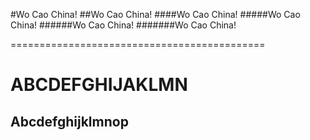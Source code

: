 #Wo Cao China!
##Wo Cao China!
####Wo Cao China!
#####Wo Cao China!
######Wo Cao China!
#######Wo Cao China!

============================================

ABCDEFGHIJAKLMN
===============

Abcdefghijklmnop
----------------


